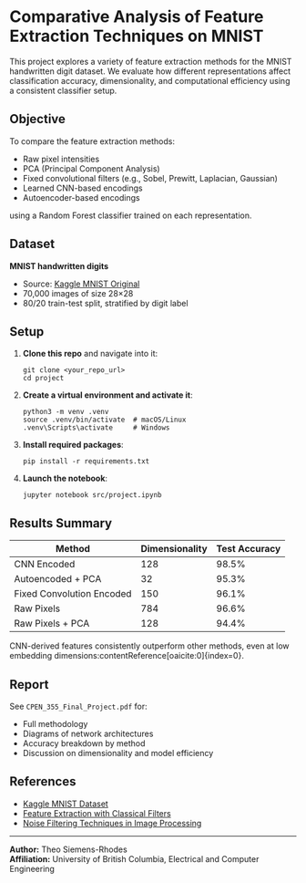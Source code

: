 # Comparative Analysis of Feature Extraction Techniques on MNIST

This project explores a variety of feature extraction methods for the MNIST handwritten digit dataset. We evaluate how different representations affect classification accuracy, dimensionality, and computational efficiency using a consistent classifier setup.

## Objective

To compare the feature extraction methods:
- Raw pixel intensities
- PCA (Principal Component Analysis)
- Fixed convolutional filters (e.g., Sobel, Prewitt, Laplacian, Gaussian)
- Learned CNN-based encodings
- Autoencoder-based encodings

using a Random Forest classifier trained on each representation.

## Dataset

**MNIST handwritten digits**  
- Source: [Kaggle MNIST Original](https://www.kaggle.com/datasets/avnishnish/mnist-original)
- 70,000 images of size 28×28
- 80/20 train-test split, stratified by digit label

## Setup

1. **Clone this repo** and navigate into it:

   ```
   git clone <your_repo_url>
   cd project
   ```

2. **Create a virtual environment and activate it**:

   ```
   python3 -m venv .venv
   source .venv/bin/activate  # macOS/Linux
   .venv\Scripts\activate     # Windows
   ```

3. **Install required packages**:

   ```
   pip install -r requirements.txt
   ```

4. **Launch the notebook**:

   ```
   jupyter notebook src/project.ipynb
   ```

## Results Summary

| Method                          | Dimensionality | Test Accuracy |
|---------------------------------|----------------|---------------|
| CNN Encoded                    | 128            | 98.5%         |
| Autoencoded + PCA              | 32             | 95.3%         |
| Fixed Convolution Encoded      | 150            | 96.1%         |
| Raw Pixels                     | 784            | 96.6%         |
| Raw Pixels + PCA               | 128            | 94.4%         |

CNN-derived features consistently outperform other methods, even at low embedding dimensions&#8203;:contentReference[oaicite:0]{index=0}.

## Report

See `CPEN_355_Final_Project.pdf` for:
- Full methodology
- Diagrams of network architectures
- Accuracy breakdown by method
- Discussion on dimensionality and model efficiency

## References

- [Kaggle MNIST Dataset](https://www.kaggle.com/datasets/avnishnish/mnist-original)
- [Feature Extraction with Classical Filters](https://ieeexplore.ieee.org/stamp/stamp.jsp?tp=&arnumber=7829626&tag=1)
- [Noise Filtering Techniques in Image Processing](https://www.ncbi.nlm.nih.gov/pmc/articles/PMC10817575/#:~:text=originate%20from%20the%20image%20sensor,Gaussian%2C%20Mean%2C%20and%20Median%20filters)

---

**Author:** Theo Siemens-Rhodes  
**Affiliation:** University of British Columbia, Electrical and Computer Engineering  
